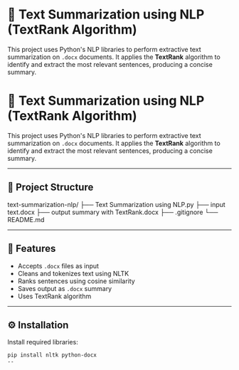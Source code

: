 # 📝 Text Summarization using NLP (TextRank Algorithm)

This project uses Python's NLP libraries to perform extractive text summarization on `.docx` documents. It applies the **TextRank** algorithm to identify and extract the most relevant sentences, producing a concise summary.
# 📝 Text Summarization using NLP (TextRank Algorithm)

This project uses Python's NLP libraries to perform extractive text summarization on `.docx` documents. It applies the **TextRank** algorithm to identify and extract the most relevant sentences, producing a concise summary.

---

## 📂 Project Structure

text-summarization-nlp/
├── Text Summarization using NLP.py
├── input text.docx
├── output summary with TextRank.docx
├── .gitignore
└── README.md

---

## 🚀 Features

- Accepts `.docx` files as input
- Cleans and tokenizes text using NLTK
- Ranks sentences using cosine similarity
- Saves output as `.docx` summary
- Uses TextRank algorithm

---

## ⚙️ Installation

Install required libraries:

```bash
pip install nltk python-docx
--
